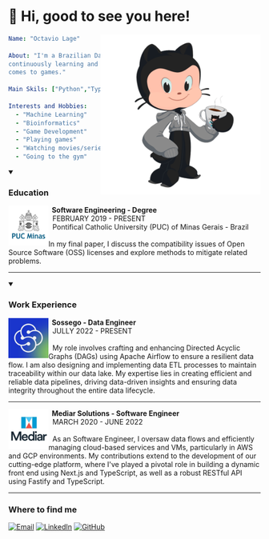 # 👋 Hi, good to see you here!

<img align="right" alt="octocat" src="https://raw.githubusercontent.com/octaviolage/octaviolage/master/assets/img/octocat.png"  height="320" />

```yaml
Name: "Octavio Lage"

About: "I'm a Brazilian Data and Software Engineer passionate about
continuously learning and taking on challenges, especially when it
comes to games."

Main Skils: ["Python","TypeScript","Next.js","Apache Airflow","SQL"]

Interests and Hobbies:
  - "Machine Learning"
  - "Bioinformatics"
  - "Game Development"
  - "Playing games"
  - "Watching movies/series"
  - "Going to the gym"
```

<details open>
  <summary><h3> Education </h3> </summary>
  <img align="left" alt="PUC Minas" src="https://raw.githubusercontent.com/octaviolage/octaviolage/master/assets/img/pucminas.jpeg" height="80px" />
  <b>&nbsp;&nbsp;Software Engineering - Degree</b><br/>
  &nbsp;&nbsp;FEBRUARY 2019 - PRESENT<br/>
  &nbsp;&nbsp;Pontifical Catholic University (PUC) of Minas Gerais - Brazil<br/>
  <br/>
  In my final paper, I discuss the compatibility issues of Open Source Software (OSS) licenses and explore methods to mitigate related problems.
</details>

---

<details open>
  <summary><h3> Work Experience </h3></summary>
    <img align="left" alt="Sossego" src="https://raw.githubusercontent.com/octaviolage/octaviolage/master/assets/img/sossego.jpeg" height="80px" />
  <b>&nbsp;&nbsp;Sossego - Data Engineer</b><br/>
  &nbsp;&nbsp;JULLY 2022 - PRESENT<br/>
  <br/>
  &nbsp;&nbsp;My role involves crafting and enhancing Directed Acyclic Graphs (DAGs) using Apache Airflow to ensure a resilient data flow. I am also designing and implementing data ETL processes to maintain traceability within our data lake. My expertise lies in creating efficient and reliable data pipelines, driving data-driven insights and ensuring data integrity throughout the entire data lifecycle.

  ---

  <img align="left" alt="Mediar Solutions" src="https://raw.githubusercontent.com/octaviolage/octaviolage/master/assets/img/mediar.jpeg" height="80px" />
  <b>&nbsp;&nbsp;Mediar Solutions - Software Engineer</b><br/>
  &nbsp;&nbsp;MARCH 2020 - JUNE 2022<br/>
  <br/>
  &nbsp;&nbsp;As an Software Engineer, I oversaw data flows and efficiently managing cloud-based services and VMs, particularly in AWS and GCP environments. My contributions extend to the development of our cutting-edge platform, where I've played a pivotal role in building a dynamic front end using Next.js and TypeScript, as well as a robust RESTful API using Fastify and TypeScript.
</details>

---

<h3> Where to find me </h3>

[![Email](https://img.shields.io/badge/-Email-FFF?logo=gmail&logoColor=red&)](mailto://me@octavio.dev)
[![LinkedIn](https://img.shields.io/badge/-LinkedIn-white?logo=LinkedIn&logoColor=blue&)](https://www.linkedin.com/in/octaviolage/)
[![GitHub](https://img.shields.io/badge/-GitHub-FFF?logo=github&logoColor=black&)](https://github.com/octaviolage)




